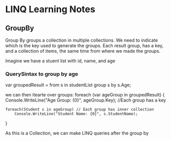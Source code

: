 ﻿# LINQ Learning Notes

## GroupBy
Group By groups a collection in multiple collections.
We need to indicate which is the key used to generate the groups.
Each result group, has a key, and a collection of items, the same time from where we made the groups.

Imagine we have a stuent list with id, name, and age

### QuerySintax to group by age
var groupedResult = from s in studentList
                    group s by s.Age;

we can then itearte over groups:
foreach (var ageGroup in groupedResult)
{
    Console.WriteLine("Age Group: {0}", ageGroup.Key); //Each group has a key 
             
    foreach(Student s in ageGroup) // Each group has inner collection
        Console.WriteLine("Student Name: {0}", s.StudentName);
}

As this is a Collection, we can make LINQ queries after the group by
